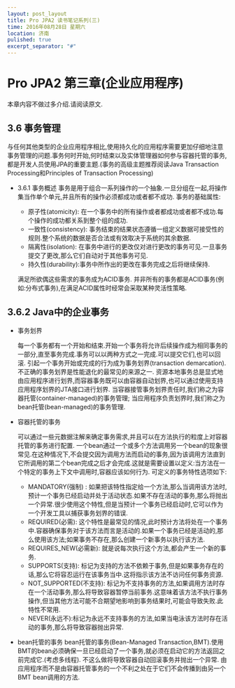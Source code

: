 ```yaml
---
layout: post_layout
title: Pro JPA2 读书笔记系列(三)
time: 2016年08月28日 星期六
location: 济南
pulished: true
excerpt_separator: "#"
---
```


# Pro JPA2 第三章(企业应用程序)

本章内容不做过多介绍.请阅读原文.

## 3.6 事务管理
与任何其他类型的企业应用程序相比,使用持久化的应用程序需要更加仔细地注意事务管理的问题.事务何时开始,何时结束以及实体管理器如何参与容器托管的事务,都是开发人员使用JPA的重要主题.(事务的高级主题推荐阅读Java Transaction Processing和Principles of Transaction Processing)
* 3.6.1 事务概述
  事务是用于组合一系列操作的一个抽象.一旦分组在一起,将操作集当作单个单元,并且所有的操作必须都成功或者都不成功.
  事务的基础属性:

  * 原子性(atomicity): 在一个事务中的所有操作或者都成功或者都不成功.每个操作的成功都关系到整个组的成功.
  * 一致性(consistency): 事务结束的结果状态遵循一组定义数据可接受性的规则.整个系统的数据是否合法或有效取决于系统的其余数据.
  * 隔离性(isolation): 在事务中进行的更改仅对进行更改的事务可见.一旦事务提交了更改,那么它们自动对于其他事务可见.
  * 持久性(durability):事务中所作出的更改在事务完成之后将继续保持.

  满足所欲偶这些需求的事务成为ACID事务.
  并非所有的事务都是ACID事务(例如:分布式事务),在满足ACID属性时经常会采取某种灵活性策略.

## 3.6.2 Java中的企业事务
* 事务划界

  每一个事务都有一个开始和结束.开始一个事务将允许后续操作成为相同事务的一部分,直至事务完成.事务可以以两种方式之一完成.可以提交它们,也可以回滚.
  引起一个事务开始或完成的行为成为事务划界(transaction demarcation).不正确的事务划界是性能退化的最常见的来源之一.
  资源本地事务总是显式地由应用程序进行划界,而容器事务既可以由容器自动划界,也可以通过使用支持应用程序划界的JTA接口进行划界.
  当容器接管事务划界责任时,我们称之为容器托管(container-managed)的事务管理;
  当应用程序负责划界时,我们称之为bean托管(bean-managed)的事务管理.
* 容器托管的事务

  可以通过一些元数据注解来确定事务需求,并且可以在方法执行的粒度上对容器托管的事务进行配置.
  一个bean通过一个或多个方法调用另一个bean的现象很常见.在这种情况下,不会提交因为调用方法而启动的事务,因为该调用方法直到它所调用的第二个bean完成之后才会完成.这就是需要设置以定义:当方法在一个特定的事务上下文中调用时,容器应该如何行为.
  可定义的事务特性选项如下:

  * MANDATORY(强制) : 如果把该特性指定给一个方法,那么当调用该方法时,预计一个事务已经启动并处于活动状态.如果不存在活动的事务,那么将抛出一个异常.很少使用这个特性,但是当预计一个事务已经启动时,它可以作为一个开发工具以捕获事务划界的错误.
  * REQUIRED(必需): 这个特性是最常见的情况,此时预计方法将处在一个事务中.容器确保事务对于该方法而言是活动的.如果一个事务已经是活动的,那么使用该方法;如果事务不存在,那么创建一个新事务以执行该方法.
  * REQUIRES_NEW(必需新): 就是说每次执行这个方法,都会产生一个新的事务.
  * SUPPORTS(支持): 标记为支持的方法不依赖于事务,但是如果事务存在的话,那么它将容忍运行在该事务当中.这将指示该方法不访问任何事务资源.
  * NOT_SUPPORTED(不支持): 标记为不支持事务的方法,如果调用方法时存在一个活动事务,那么将导致容器暂停当前事务.这意味着该方法不执行事务操作,但当其他方法可能不合期望地影响到事务结果时,可能会导致失败.此特性不常用.
  * NEVER(永远不):标记为永远不支持事务的方法,如果当电泳该方法时存在活动的事务,那么将导致容器抛出异常.

* bean托管的事务
  bean托管的事务(Bean-Managed Transaction,BMT).使用BMT的bean必须确保一旦已经启动了一个事务,就必须在启动它的方法返回之前完成它.(考虑多线程). 不这么做将导致容器自动回滚事务并抛出一个异常.
  由应用程序而不是由容器托管事务的一个不利之处在于它们不会传播到由另一个BMT bean调用的方法.
